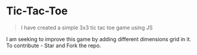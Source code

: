 # Tic-Tac-Toe
> I have created a simple 3x3 tic tac toe game using JS

I am seeking to improve this game by adding different dimensions grid in it. To contribute - Star and Fork the repo.

